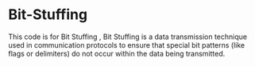 # Bit-Stuffing
This code is for Bit Stuffing , Bit Stuffing is a data transmission technique used in communication protocols to ensure that special bit patterns (like flags or delimiters) do not occur within the data being transmitted.
